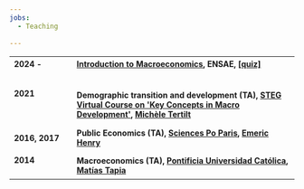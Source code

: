 ```yaml
---
jobs:
  - Teaching 
  
---
```




|    |    |   
|----------|----------|
| <b style="font-size: .875em" >2024 - </b>    &emsp; &emsp; &emsp; &emsp;   |  <b style="font-size: .875em" >[Introduction to Macroeconomics](https://www.ensae.fr/courses/2), ENSAE, [[quiz]](/quiz)</b>   &emsp; &emsp;&emsp; &emsp; &emsp; &emsp;&emsp; &emsp; &emsp; &emsp;|
|   |    |   
| <b style="font-size: .875em" >2021</b>  &emsp; &emsp; &emsp; &emsp; &emsp; &emsp; &emsp; &emsp; | <b style="font-size: .875em" >Demographic transition and development (TA), [STEG Virtual Course on 'Key Concepts in Macro Development'](https://steg.cepr.org/courses/steg-virtual-course-key-concepts-macro-development), [Michèle Tertilt](http://tertilt.vwl.uni-mannheim.de/)</b>|
|   |    |   
| <b style="font-size: .875em" >2016, 2017</b>  | <b style="font-size: .875em" >Public Economics (TA), [Sciences Po Paris](https://www.sciencespo.fr/en), [Emeric Henry](https://sites.google.com/site/emericmlhenry/home) </b> |
|  |    |   
| <b style="font-size: .875em" >2014</b>  &emsp; &emsp; &emsp;| <b style="font-size: .875em" >Macroeconomics (TA), [Pontificia Universidad Católica](https://economia.uc.cl/programas-academicos/magister-en-economia/), [Matías Tapia](https://www.bcentral.cl/en/web/banco-central/investigadores/matias-tapia)  </b>   | 
